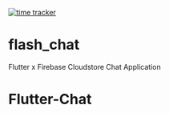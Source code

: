 [![time tracker](https://wakatime.com/badge/github/chauhannaman98/flash-chat.svg)](https://wakatime.com/badge/github/chauhannaman98/flash-chat)

# flash_chat

Flutter x Firebase Cloudstore Chat Application
# Flutter-Chat
